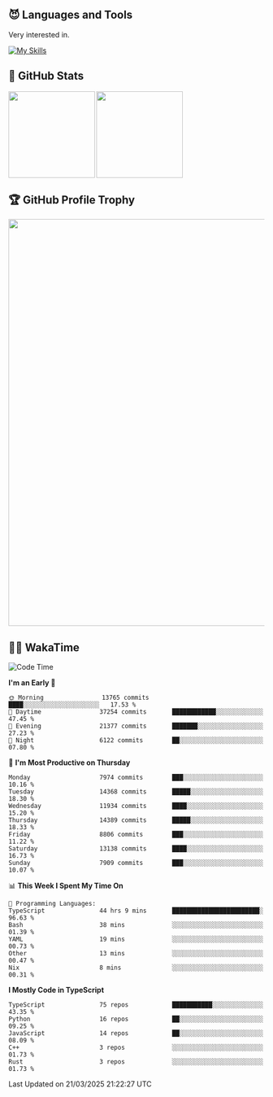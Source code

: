 <!-- # Hi there <img width="35" src="https://user-images.githubusercontent.com/50891407/148686885-0fefeb76-4cf6-473a-9e3e-889ce5513450.gif" /> I'm Yuta Ohira -->

<!-- ![alesion30](https://github.com/Alesion30/Alesion30/assets/50891407/5814fd76-9743-4cf8-89ff-b2be2fd49fb6) -->


<!--
[![Likes](https://badgen.org/img/zenn/alesion/likes?style=for-the-badge)](https://zenn.dev/alesion)
[![Followers](https://badgen.org/img/zenn/alesion/followers?style=for-the-badge)](https://zenn.dev/alesion)
[![Articles](https://badgen.org/img/zenn/alesion/articles?style=for-the-badge)](https://zenn.dev/alesion)
[![Books](https://badgen.org/img/zenn/alesion/books?style=for-the-badge)](https://zenn.dev/alesion?tab=books)
[![Scraps](https://badgen.org/img/zenn/alesion/scraps?style=for-the-badge)](https://zenn.dev/alesion?tab=scraps)

[![Contributions](https://badgen.org/img/qiita/alesion30/contributions?style=for-the-badge)](https://qiita.com/alesion30)
[![Followers](https://badgen.org/img/qiita/alesion30/followers?style=for-the-badge)](https://qiita.com/alesion30)
[![Articles](https://badgen.org/img/qiita/alesion30/articles?style=for-the-badge)](https://qiita.com/alesion30)
-->

<!-- <p align="left"> -->
  <!-- GitHub -->
<!--   <a href="https://github.com/alesion30/alesion30/">
    <img src="https://komarev.com/ghpvc/?username=alesion30" alt="alesion30" />
  </a>
  <a href="https://github.com/alesion30">
    <img height="20" src="https://img.shields.io/github/followers/alesion30?label=follow&logo=github&style=flat" />
  </a> -->
  <!-- Zenn -->
<!--   <a href="https://zenn.dev/alesion">
    <img src="https://zenn.badge.nikaera.com/s/alesion/likes?style=flat" alt="alesion likes" />
  </a>
  <a href="https://zenn.dev/alesion/articles">
    <img src="https://zenn.badge.nikaera.com/s/alesion/articles?style=flat" alt="alesion articles" />
  </a>
  <a href="https://zenn.dev/alesion/followers">
    <img src="https://zenn.badge.nikaera.com/s/alesion/followers?style=flat" alt="alesion followers" />
  </a>
  <a href="https://zenn.dev/alesion/books">
    <img src="https://zenn.badge.nikaera.com/s/alesion/books?style=flat" alt="alesion books" />
  </a>
  <a href="https://zenn.dev/alesion/scraps">
    <img src="https://zenn.badge.nikaera.com/s/alesion/scraps?style=flat" alt="alesion scraps" />
  </a> -->
  <!-- qiita -->
<!--   <a href="http://qiita.com/Alesion30">
    <img height="20" src="https://qiita-badge.apiapi.app/s/Alesion30/posts.svg" />
  </a>
    <img height="20" src="https://qiita-badge.apiapi.app/s/Alesion30/contributions.svg" />
  </a> -->
<!-- </p> -->

## 😈 Languages and Tools

Very interested in.

[![My Skills](https://skillicons.dev/icons?i=react,nextjs,typescript,flutter,firebase)](https://skillicons.dev)

<!-- I can handle a few others. -->

<!-- [![My Skills](https://skillicons.dev/icons?i=javascript,vue,nuxt,redux,electron,express,nodejs,deno,dart,python,flask,php,laravel,wordpress,go,rust,html,css,sass,tailwind,bootstrap,webpack,supabase,aws,dynamodb,mysql,figma,xd,vscode,latex)](https://skillicons.dev) -->

## 💎 GitHub Stats

<div>
  <img height="170" align="left" src="https://github-readme-stats.vercel.app/api?username=Alesion30&count_private=true&show_icons=true&title_color=81A1C1&text_color=ECEFF4&bg_color=2E3440&icon_color=D8DEE9&border_radius=10" />
  <img height="170" src="https://github-readme-stats.vercel.app/api/top-langs/?username=Alesion30&langs_count=8&layout=compact&title_color=81A1C1&text_color=ECEFF4&bg_color=2E3440&icon_color=D8DEE9&border_radius=10" />
</div>


## 🏆 GitHub Profile Trophy

<img width="800" src="https://github-profile-trophy.vercel.app/?username=Alesion30&theme=nord&no-frame=true"/>


## 🧑‍💻 WakaTime

<!--START_SECTION:waka-->
![Code Time](http://img.shields.io/badge/Code%20Time-4%2C266%20hrs%205%20mins-blue)

**I'm an Early 🐤** 

```text
🌞 Morning                13765 commits       ████░░░░░░░░░░░░░░░░░░░░░   17.53 % 
🌆 Daytime                37254 commits       ████████████░░░░░░░░░░░░░   47.45 % 
🌃 Evening                21377 commits       ███████░░░░░░░░░░░░░░░░░░   27.23 % 
🌙 Night                  6122 commits        ██░░░░░░░░░░░░░░░░░░░░░░░   07.80 % 
```
📅 **I'm Most Productive on Thursday** 

```text
Monday                   7974 commits        ███░░░░░░░░░░░░░░░░░░░░░░   10.16 % 
Tuesday                  14368 commits       █████░░░░░░░░░░░░░░░░░░░░   18.30 % 
Wednesday                11934 commits       ████░░░░░░░░░░░░░░░░░░░░░   15.20 % 
Thursday                 14389 commits       █████░░░░░░░░░░░░░░░░░░░░   18.33 % 
Friday                   8806 commits        ███░░░░░░░░░░░░░░░░░░░░░░   11.22 % 
Saturday                 13138 commits       ████░░░░░░░░░░░░░░░░░░░░░   16.73 % 
Sunday                   7909 commits        ███░░░░░░░░░░░░░░░░░░░░░░   10.07 % 
```


📊 **This Week I Spent My Time On** 

```text
💬 Programming Languages: 
TypeScript               44 hrs 9 mins       ████████████████████████░   96.63 % 
Bash                     38 mins             ░░░░░░░░░░░░░░░░░░░░░░░░░   01.39 % 
YAML                     19 mins             ░░░░░░░░░░░░░░░░░░░░░░░░░   00.73 % 
Other                    13 mins             ░░░░░░░░░░░░░░░░░░░░░░░░░   00.47 % 
Nix                      8 mins              ░░░░░░░░░░░░░░░░░░░░░░░░░   00.31 % 
```

**I Mostly Code in TypeScript** 

```text
TypeScript               75 repos            ███████████░░░░░░░░░░░░░░   43.35 % 
Python                   16 repos            ██░░░░░░░░░░░░░░░░░░░░░░░   09.25 % 
JavaScript               14 repos            ██░░░░░░░░░░░░░░░░░░░░░░░   08.09 % 
C++                      3 repos             ░░░░░░░░░░░░░░░░░░░░░░░░░   01.73 % 
Rust                     3 repos             ░░░░░░░░░░░░░░░░░░░░░░░░░   01.73 % 
```




 Last Updated on 21/03/2025 21:22:27 UTC
<!--END_SECTION:waka-->
